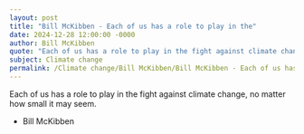 ```yaml
---
layout: post
title: "Bill McKibben - Each of us has a role to play in the"
date: 2024-12-28 12:00:00 -0000
author: Bill McKibben
quote: "Each of us has a role to play in the fight against climate change, no matter how small it may seem."
subject: Climate change
permalink: /Climate change/Bill McKibben/Bill McKibben - Each of us has a role to play in the
---
```


Each of us has a role to play in the fight against climate change, no matter how small it may seem.

- Bill McKibben
